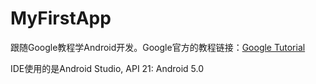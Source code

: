 # MyFirstApp

跟随Google教程学Android开发。Google官方的教程链接：[Google Tutorial](https://developer.android.com/training/index.html)

IDE使用的是Android Studio, API 21: Android 5.0
